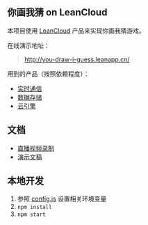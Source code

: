 ## 你画我猜 on LeanCloud

本项目使用 [LeanCloud](https://leancloud.cn/) 产品来实现你画我猜游戏。

在线演示地址：

> http://you-draw-i-guess.leanapp.cn/

用到的产品（按照依赖程度）：

- [实时通信](https://leancloud.cn/docs/realtime_v2.html)
- [数据存储](https://leancloud.cn/docs/storage_overview.html)
- [云引擎](https://leancloud.cn/docs/leanengine_overview.html)

## 文档

- [直播视频录制](http://www.bilibili.com/video/av11608322/)
- [演示文稿](doc/LeanMessage_dev_H5_games.pdf)

## 本地开发

1. 参照 [config.js](config.js) 设置相关环境变量
2. `npm install`
3. `npm start`